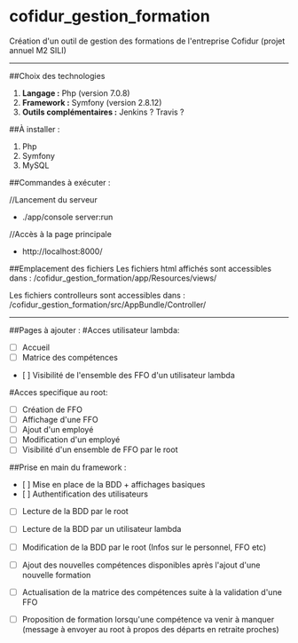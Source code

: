 # cofidur_gestion_formation
Création d'un outil de gestion des formations de l'entreprise Cofidur (projet annuel M2 SILI)

---

##Choix des technologies

1. **Langage :** Php (version 7.0.8)
2. **Framework :** Symfony (version 2.8.12)
3. **Outils complémentaires :** Jenkins ? Travis ?

##À installer :

1. Php
2. Symfony
3. MySQL

##Commandes à exécuter :

//Lancement du serveur
- ./app/console server:run

//Accès à la page principale
- http://localhost:8000/

##Emplacement des fichiers
Les fichiers html affichés sont accessibles dans :
	/cofidur_gestion_formation/app/Resources/views/

Les fichiers controlleurs sont accessibles dans :
	/cofidur_gestion_formation/src/AppBundle/Controller/

---

##Pages à ajouter :
#Acces utilisateur lambda:
- [ ] Accueil
- [ ] Matrice des compétences
- [ ] Visibilité de l'ensemble des FFO d'un utilisateur lambda

#Acces specifique au root:

- [ ] Création de FFO
- [ ] Affichage d'une FFO
- [ ] Ajout d'un employé
- [ ] Modification d'un employé
- [ ] Visibilité d'un ensemble de FFO par le root

##Prise en main du framework :
- [ ] Mise en place de la BDD + affichages basiques
- [ ] Authentification des utilisateurs
- [ ] Lecture de la BDD par le root
- [ ] Lecture de la BDD par un utilisateur lambda

- [ ] Modification de la BDD par le root (Infos sur le personnel, FFO etc)
- [ ] Ajout des nouvelles compétences disponibles après l'ajout d'une nouvelle formation
- [ ] Actualisation de la matrice des compétences suite à la validation d'une FFO
- [ ] Proposition de formation lorsqu'une compétence va venir à manquer (message à envoyer au root à propos des départs en retraite proches)
